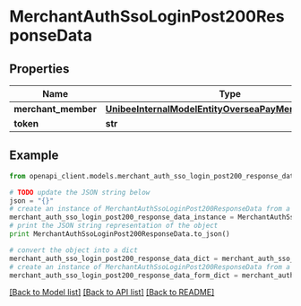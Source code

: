 # MerchantAuthSsoLoginPost200ResponseData


## Properties

Name | Type | Description | Notes
------------ | ------------- | ------------- | -------------
**merchant_member** | [**UnibeeInternalModelEntityOverseaPayMerchantMember**](UnibeeInternalModelEntityOverseaPayMerchantMember.md) |  | [optional] 
**token** | **str** | Token | [optional] 

## Example

```python
from openapi_client.models.merchant_auth_sso_login_post200_response_data import MerchantAuthSsoLoginPost200ResponseData

# TODO update the JSON string below
json = "{}"
# create an instance of MerchantAuthSsoLoginPost200ResponseData from a JSON string
merchant_auth_sso_login_post200_response_data_instance = MerchantAuthSsoLoginPost200ResponseData.from_json(json)
# print the JSON string representation of the object
print MerchantAuthSsoLoginPost200ResponseData.to_json()

# convert the object into a dict
merchant_auth_sso_login_post200_response_data_dict = merchant_auth_sso_login_post200_response_data_instance.to_dict()
# create an instance of MerchantAuthSsoLoginPost200ResponseData from a dict
merchant_auth_sso_login_post200_response_data_form_dict = merchant_auth_sso_login_post200_response_data.from_dict(merchant_auth_sso_login_post200_response_data_dict)
```
[[Back to Model list]](../README.md#documentation-for-models) [[Back to API list]](../README.md#documentation-for-api-endpoints) [[Back to README]](../README.md)


